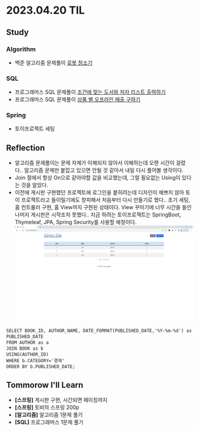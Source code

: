 # 2023.04.20 TIL

## Study
### Algorithm
- 백준 알고리즘 문제풀이 [로봇 청소기](https://www.acmicpc.net/problem/14503)
### SQL
- 프로그래머스 SQL 문제풀이 [조건에 맞는 도서와 저자 리스트 출력하기](https://school.programmers.co.kr/learn/courses/30/lessons/144854)
- 프로그래머스 SQL 문제풀이 [상품 별 오프라인 매출 구하기](https://school.programmers.co.kr/learn/courses/30/lessons/131533)
### Spring
- 토이프로젝트 세팅
## Reflection
- 알고리즘 문제풀이는 문제 자체가 이해되지 않아서 이해하는데 오랜 시간이 걸렸다.. 알고리즘 문제만 붙잡고 있으면 안될 것 같아서 내일 다시 풀어볼 생각이다.
- Join 절에서 항상 On으로 같아야할 값을 비교했는데, 그럴 필요없는 Using이 있다는 것을 알았다.
- 이전에 게시판 구현했던 프로젝트에 로그인을 붙히려는데 디자인이 예쁘지 않아 토이 프로젝트라고 들이밀기에도 창피해서 처음부터 다시 만들기로 했다.. 초기 세팅, 홈 컨트롤러 구현, 홈 View까지 구현된 상태이다. View 꾸미기에 너무 시간을 들인 나머지 게시판은 시작조차 못했다..
지금 하려는 토이프로젝트는 SpringBoot, Thymeleaf, JPA, Spring Security를 사용할 예정이다.
![toy](../../img/토이프로젝트.png)
```mysql
SELECT BOOK_ID, AUTHOR_NAME, DATE_FORMAT(PUBLISHED_DATE,'%Y-%m-%d') as PUBLISHED_DATE
FROM AUTHOR as a
JOIN BOOK as b
USING(AUTHOR_ID)
WHERE b.CATEGORY='경제'
ORDER BY b.PUBLISHED_DATE;
```
## Tommorow I'll Learn
- **[스프링]** 게시판 구현, 시간되면 페이징까지
- **[스프링]** 토비의 스프링 200p
- **[알고리즘]** 알고리즘 1문제 풀기
- **[SQL]** 프로그래머스 1문제 풀기

